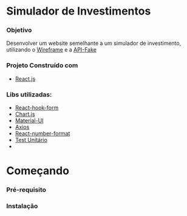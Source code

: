 # Simulador de Investimentos 

### Objetivo
Desenvolver um website semelhante a um simulador de investimento, utilizando o [Wireframe](https://github.com/eqi-investimentos/desafio-frontend) e a [API-Fake](https://github.com/eqi-investimentos/desafio-fake-api)
### Projeto Construído com  
- [React.js](https://reactjs.org/)

### Libs utilizadas:
- [React-hook-form](https://react-hook-form.com/)
- [Chart.js](https://www.chartjs.org/docs/latest/) 
- [Material-UI](https://mui.com/)
- [Axios](https://axios-http.com/) 
- [React-number-format](https://www.npmjs.com/package/react-number-format)
- [Test Unitário](https://testing-library.com/)
- 
# Começando
### Pré-requisito
### Instalação

